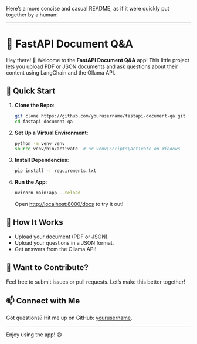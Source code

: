 Here’s a more concise and casual README, as if it were quickly put together by a human:

---

# 🤖 FastAPI Document Q&A

Hey there! 👋 Welcome to the **FastAPI Document Q&A** app! This little project lets you upload PDF or JSON documents and ask questions about their content using LangChain and the Ollama API. 

## 🚀 Quick Start

1. **Clone the Repo**:
   ```bash
   git clone https://github.com/yourusername/fastapi-document-qa.git
   cd fastapi-document-qa
   ```

2. **Set Up a Virtual Environment**:
   ```bash
   python -m venv venv
   source venv/bin/activate  # or venv\Scripts\activate on Windows
   ```

3. **Install Dependencies**:
   ```bash
   pip install -r requirements.txt
   ```

4. **Run the App**:
   ```bash
   uvicorn main:app --reload
   ```
   Open [http://localhost:8000/docs](http://localhost:8000/docs) to try it out!

## 📝 How It Works

- Upload your document (PDF or JSON).
- Upload your questions in a JSON format.
- Get answers from the Ollama API!

## 🤝 Want to Contribute?

Feel free to submit issues or pull requests. Let’s make this better together!

## 📫 Connect with Me

Got questions? Hit me up on GitHub: [yourusername](https://github.com/yourusername).

---

Enjoy using the app! 😄
